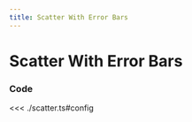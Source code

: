 ```yaml
---
title: Scatter With Error Bars
---
```


# Scatter With Error Bars

<script setup>
import {config as scatter} from './scatter';
</script>


<ScatterWithErrorBarsChart
  :options="scatter.options"
  :data="scatter.data"
/>

### Code

<<< ./scatter.ts#config
